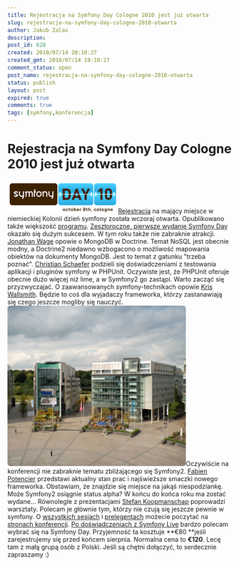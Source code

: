 ```yaml
---
title: Rejestracja na Symfony Day Cologne 2010 jest już otwarta
slug: rejestracja-na-symfony-day-cologne-2010-otwarta
author: Jakub Zalas
description: 
post_id: 628
created: 2010/07/14 20:10:27
created_gmt: 2010/07/14 19:10:27
comment_status: open
post_name: rejestracja-na-symfony-day-cologne-2010-otwarta
status: publish
layout: post
expired: true
comments: true
tags: [symfony,konferencja]
---
```


<!--Rejestracja na mający miejsce w niemieckiej Kolonii dzień symfony została wczoraj otwarta. Opublikowano także większość programu. Zeszłoroczne, pierwsze wydanie Symfony Day okazało się dużym sukcesem. W tym roku także nie zabraknie atrakcji.-->

# Rejestracja na Symfony Day Cologne 2010 jest już otwarta

![Symfony Day 2010](/uploads/wp//2010/07/symfonyday10.png)[Rejestracja](http://www.symfonyday.com/en/register.html) na mający miejsce w niemieckiej Kolonii dzień symfony została wczoraj otwarta. Opublikowano także większość [programu](http://www.symfonyday.com/en/program.html). [Zeszłoroczne, pierwsze wydanie Symfony Day](http://www.symfonyday.com/en/archives.html) okazało się dużym sukcesem. W tym roku także nie zabraknie atrakcji. [Jonathan Wage](http://twitter.com/jwage) opowie o MongoDB w Doctrine. Temat NoSQL jest obecnie modny, a Doctrine2 niedawno wzbogacono o możliwość mapowania obiektów na dokumenty MongoDB. Jest to temat z gatunku "trzeba poznać". [Christian Schaefer](http://twitter.com/testically) podzieli się doświadczeniami z testowania aplikacji i pluginów symfony w PHPUnit. Oczywiste jest, że PHPUnit oferuje obecnie dużo więcej niż lime, a w Symfony2 go zastąpi. Warto zacząć się przyzwyczajać. O zaawansowanych symfony-technikach opowie [Kris Wallsmith](http://twitter.com/kriswallsmith). Będzie to coś dla wyjadaczy frameworka, którzy zastanawiają się czego jeszcze mogliby się nauczyć. ![Komed](/uploads/wp//2010/07/komed01-400x360.png)Oczywiście na konferencji nie zabraknie tematu zbliżającego się Symfony2. [Fabien Potencier](http://twitter.com/fabpot) przedstawi aktualny stan prac i najświeższe smaczki nowego frameworka. Obstawiam, że znajdzie się miejsce na jakąś niespodziankę. Może Symfony2 osiągnie status alpha? W końcu do końca roku ma zostać wydane... Równolegle z prezentacjami [Stefan Koopmanschap](http://twitter.com/skoop) poprowadzi warsztaty. Polecam je głównie tym, którzy nie czują się jeszcze pewnie w symfony. O [wszystkich sesjach](http://www.symfonyday.com/en/program.html) i [prelegentach](http://www.symfonyday.com/en/speakers.html) możecie poczytać na [stronach konferencji](http://www.symfonyday.com/en/). [Po doświadczeniach z Symfony Live](/symfony-live-2010) bardzo polecam wybrać się na Symfony Day. Przyjemność ta kosztuje **€80 **jeśli zarejestrujemy się przed końcem sierpnia. Normalna cena to **€120**. Lecę tam z małą grupą osób z Polski. Jeśli są chętni dołączyć, to serdecznie zapraszamy :)

